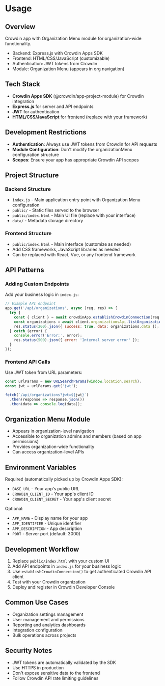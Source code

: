 # Usage

## Overview
Crowdin app with Organization Menu module for organization-wide functionality.
- Backend: Express.js with Crowdin Apps SDK
- Frontend: HTML/CSS/JavaScript (customizable)
- Authentication: JWT tokens from Crowdin
- Module: Organization Menu (appears in org navigation)

## Tech Stack
- **Crowdin Apps SDK** (@crowdin/app-project-module) for Crowdin integration
- **Express.js** for server and API endpoints
- **JWT** for authentication
- **HTML/CSS/JavaScript** for frontend (replace with your framework)

## Development Restrictions
- **Authentication**: Always use JWT tokens from Crowdin for API requests
- **Module Configuration**: Don't modify the organizationMenu configuration structure
- **Scopes**: Ensure your app has appropriate Crowdin API scopes

## Project Structure

### Backend Structure
- `index.js` - Main application entry point with Organization Menu configuration
- `public/` - Static files served to the browser
- `public/index.html` - Main UI file (replace with your interface)
- `data/` - Metadata storage directory

### Frontend Structure
- `public/index.html` - Main interface (customize as needed)
- Add CSS frameworks, JavaScript libraries as needed
- Can be replaced with React, Vue, or any frontend framework

## API Patterns

### Adding Custom Endpoints
Add your business logic in `index.js`:
```javascript
// Example API endpoint
app.get('/api/organizations', async (req, res) => {
  try {
    const { client } = await crowdinApp.establishCrowdinConnection(req.query.jwt);
    const organizations = await client.organizationsApi.listOrganizations();
    res.status(200).json({ success: true, data: organizations.data });
  } catch (error) {
    console.error('Error:', error);
    res.status(500).json({ error: 'Internal server error' });
  }
});
```

### Frontend API Calls
Use JWT token from URL parameters:
```javascript
const urlParams = new URLSearchParams(window.location.search);
const jwt = urlParams.get('jwt');

fetch(`/api/organizations?jwt=${jwt}`)
  .then(response => response.json())
  .then(data => console.log(data));
```

## Organization Menu Module
- Appears in organization-level navigation
- Accessible to organization admins and members (based on app permissions)
- Provides organization-wide functionality
- Can access organization-level APIs

## Environment Variables
Required (automatically picked up by Crowdin Apps SDK):
- `BASE_URL` - Your app's public URL
- `CROWDIN_CLIENT_ID` - Your app's client ID
- `CROWDIN_CLIENT_SECRET` - Your app's client secret

Optional:
- `APP_NAME` - Display name for your app
- `APP_IDENTIFIER` - Unique identifier
- `APP_DESCRIPTION` - App description
- `PORT` - Server port (default: 3000)

## Development Workflow
1. Replace `public/index.html` with your custom UI
2. Add API endpoints in `index.js` for your business logic
3. Use `establishCrowdinConnection()` to get authenticated Crowdin API client
4. Test with your Crowdin organization
5. Deploy and register in Crowdin Developer Console

## Common Use Cases
- Organization settings management
- User management and permissions
- Reporting and analytics dashboards
- Integration configuration
- Bulk operations across projects

## Security Notes
- JWT tokens are automatically validated by the SDK
- Use HTTPS in production
- Don't expose sensitive data to the frontend
- Follow Crowdin API rate limiting guidelines
